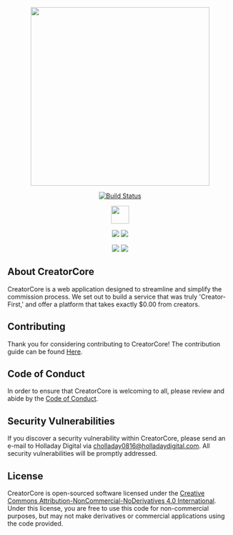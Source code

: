 <p align="center"><a href="https://laravel.com" target="_blank"><img src="https://raw.githubusercontent.com/laravel/art/master/logo-lockup/5%20SVG/2%20CMYK/1%20Full%20Color/laravel-logolockup-cmyk-red.svg" width="400"></a></p>

<p align="center">
<a href="https://github.com/cholladay0816/CreatorCore"><img src="https://github.com/cholladay0816/CreatorCore/actions/workflows/phpunit.yml/badge.svg" alt="Build Status"></a>
</p>
<p align="center">
<a href="https://forthebadge.com"><img height="40px" src="https://forthebadge.com/images/badges/works-on-my-machine.svg"/></a>
</p>
<p align="center">
<a href="https://forthebadge.com"><img src="https://forthebadge.com/images/badges/for-you.svg"/></a>
<a href="https://forthebadge.com"><img src="https://forthebadge.com/images/badges/as-seen-on-tv.svg"/></a>
</p>
<p align="center">
<a href="https://forthebadge.com"><img src="https://forthebadge.com/images/badges/powered-by-electricity.svg"/></a>
<a href="https://forthebadge.com"><img src="https://forthebadge.com/images/badges/uses-badges.svg"/></a>
</p>

## About CreatorCore

CreatorCore is a web application designed to streamline and simplify the commission process. We set out to build a service that was truly 'Creator-First,' and offer a platform that takes exactly $0.00 from creators.

## Contributing

Thank you for considering contributing to CreatorCore! The contribution guide can be found [Here](https://github.com/cholladay0816/CreatorCore/blob/main/CONTRIBUTING.md).

## Code of Conduct

In order to ensure that CreatorCore is welcoming to all, please review and abide by the [Code of Conduct](https://github.com/cholladay0816/CreatorCore/blob/main/CODE_OF_CONDUCT.md).

## Security Vulnerabilities

If you discover a security vulnerability within CreatorCore, please send an e-mail to Holladay Digital via [cholladay0816@holladaydigital.com](mailto:cholladay0816@holladaydigital.com). All security vulnerabilities will be promptly addressed.

## License

CreatorCore is open-sourced software licensed under the [Creative Commons Attribution-NonCommercial-NoDerivatives 4.0 International](https://creativecommons.org/licenses/by-nc/4.0/).  Under this license, you are free to use this code for non-commercial purposes, but may not make derivatives or commercial applications using the code provided.
